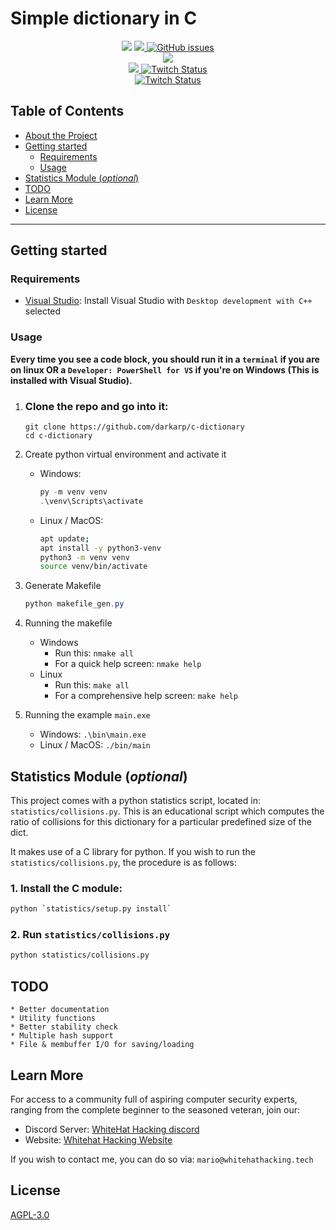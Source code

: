 # Simple dictionary in C

<p align="center">	
    <img src="https://img.shields.io/maintenance/yes/2022" />
    <a href="https://github.com/darkarp/c-dictionary/commits/master">
    <img src="https://img.shields.io/github/last-commit/darkarp/c-dictionary" />
  </a>
  <a href="https://github.com/darkarp/c-dictionary/issues?q=is%3Aopen+is%3Aissue">
	<img alt="GitHub issues" src="https://img.shields.io/github/issues/darkarp/c-dictionary" />
</a>
	<br>
  <img src="https://img.shields.io/badge/Platform-Windows%20%7C%20MacOS%20%7C%20Linux-green" />
  </br>
  <a href="https://discord.gg/beczNYP">
    <img src="https://img.shields.io/badge/discord-join-7289DA.svg?logo=discord&longCache=true&style=flat" />
  </a>
<a href="https://twitch.tv/infosecguy">
	<img alt="Twitch Status" src="https://img.shields.io/twitch/status/infosecguy?style=flat">
</a>
</br>
<a href="https://www.whitehathacking.tech">
	<img alt="Twitch Status" src="https://img.shields.io/badge/Website-visit-blue">
</a>
</p>

<!-- TABLE OF CONTENTS -->
## Table of Contents

* [About the Project](#about-the-project)  
* [Getting started](#getting-started)
  * [Requirements](#requirements)
  * [Usage](#usage)
* [Statistics Module (*optional*)](#statistics-module-optional)
* [TODO](#todo)
* [Learn More](#learn-more)
* [License](#license)
---
## Getting started
### Requirements
  * [Visual Studio](https://visualstudio.microsoft.com/thank-you-downloading-visual-studio/?sku=Community&channel=Release&version=VS2022&source=VSLandingPage&cid=2030&passive=false): Install Visual Studio with `Desktop development with C++` selected

### Usage
**Every time you see a code block, you should run it in a `terminal` if you are on linux OR a `Developer: PowerShell for VS` if you're on Windows (This is installed with Visual Studio).**
  1. ### Clone the repo and go into it:
        ```
        git clone https://github.com/darkarp/c-dictionary
        cd c-dictionary
        ```
  2. Create python virtual environment and activate it
        * Windows: 
            ```powershell 
            py -m venv venv
            .\venv\Scripts\activate
            ```
        * Linux / MacOS: 
            ```bash
            apt update;
            apt install -y python3-venv
            python3 -m venv venv
            source venv/bin/activate
            ```

  3. Generate Makefile
        ```powershell
        python makefile_gen.py
        ```
  4. Running the makefile
        * Windows  
            * Run this: `nmake all`  
            * For a quick help screen:
                `nmake help`
        * Linux
            * Run this: `make all`  
            * For a comprehensive help screen:
                `make help`
  5. Running the example `main.exe`
        * Windows: `.\bin\main.exe`
        * Linux / MacOS: `./bin/main`

## Statistics Module (*optional*)
This project comes with a python statistics script, located in: `statistics/collisions.py`. This is an educational script which computes the ratio of collisions for this dictionary for a particular predefined size of the dict. 

It makes use of a C library for python. If you wish to run the `statistics/collisions.py`, the procedure is as follows:  

  ### 1. Install the C module:
```bash
python `statistics/setup.py install`
```
  ### 2. Run `statistics/collisions.py`
```bash
python statistics/collisions.py
```
## TODO
    * Better documentation
    * Utility functions
    * Better stability check
    * Multiple hash support
    * File & membuffer I/O for saving/loading
## Learn More

For access to a community full of aspiring computer security experts, ranging from the complete beginner to the seasoned veteran,
join our:
  * Discord Server: [WhiteHat Hacking discord](https://discord.gg/beczNYP)
  * Website: [Whitehat Hacking Website](https://www.whitehathacking.tech)

If you wish to contact me, you can do so via: `mario@whitehathacking.tech` 
## License
<a href="https://github.com/darkarp/chromepass/blob/master/LICENSE"> AGPL-3.0 </a>